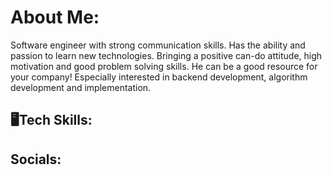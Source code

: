 #  About Me:

Software engineer with strong communication skills. Has the ability 
and passion to learn new technologies. Bringing a positive can-do 
attitude, high motivation and good problem solving skills. He can be a 
good resource for your company! 
Especially interested in backend development, algorithm development 
and implementation.

## 🖥️Tech Skills:


## Socials:
<!--
**cfish68/cfish68** is a ✨ _special_ ✨ repository because its `README.md` (this file) appears on your GitHub profile.

Here are some ideas to get you started:

- 🔭 I’m currently working on ...
- 🌱 I’m currently learning ...
- 👯 I’m looking to collaborate on ...
- 🤔 I’m looking for help with ...
- 💬 Ask me about ...
- 📫 How to reach me: ...
- 😄 Pronouns: ...
- ⚡ Fun fact: ...
-->
